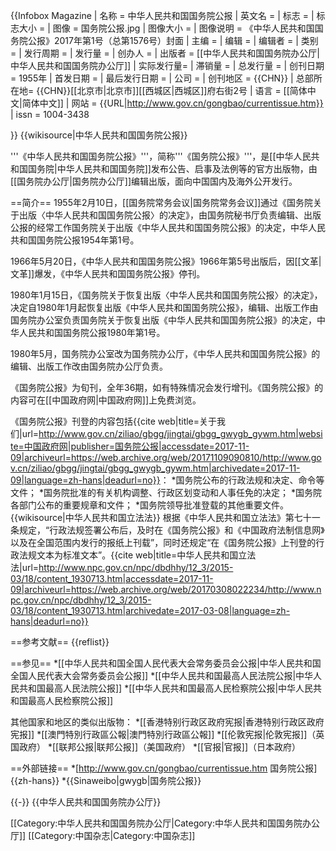 {{Infobox Magazine
| 名称      = 中华人民共和国国务院公报
| 英文名    = 
| 标志    = 
| 标志大小  = 
| 图像      = 国务院公报.jpg
| 图像大小  = 
| 图像说明  = 《中华人民共和国国务院公报》2017年第1号（总第1576号）封面
| 主编      = 
| 编辑      = 
| 编辑者    = 
| 类别      = 
| 发行周期  = 
| 发行量    = 
| 创办人    = 
| 出版者    = [[中华人民共和国国务院办公厅|中华人民共和国国务院办公厅]]
| 实际发行量= 
| 滞销量    = 
| 总发行量  = 
| 创刊日期  = 1955年
| 首发日期  = 
| 最后发行日期  = 
| 公司      = 
| 创刊地区  = {{CHN}}
| 总部所在地= {{CHN}}[[北京市|北京市]][[西城区|西城区]]府右街2号
| 语言      = [[简体中文|简体中文]]
| 网站      = {{URL|http://www.gov.cn/gongbao/currentissue.htm}}
| issn      = 1004-3438

}}
{{wikisource|中华人民共和国国务院公报}}

'''《中华人民共和国国务院公报》'''，简称'''《国务院公报》'''，是[[中华人民共和国国务院|中华人民共和国国务院]]发布公告、启事及法例等的官方出版物，由[[国务院办公厅|国务院办公厅]]编辑出版，面向中国国内及海外公开发行。

==简介==
1955年2月10日，[[国务院常务会议|国务院常务会议]]通过《国务院关于出版〈中华人民共和国国务院公报〉的决定》，由国务院秘书厅负责编辑、出版公报的经常工作<ref>国务院关于出版《中华人民共和国国务院公报》的决定，中华人民共和国国务院公报1954年第1号</ref>。

1966年5月20日，《中华人民共和国国务院公报》1966年第5号出版后，因[[文革|文革]]爆发，《中华人民共和国国务院公报》停刊。

1980年1月15日，《国务院关于恢复出版〈中华人民共和国国务院公报〉的决定》，决定自1980年1月起恢复出版《中华人民共和国国务院公报》，编辑、出版工作由国务院办公室负责<ref>国务院关于恢复出版《中华人民共和国国务院公报》的决定，中华人民共和国国务院公报1980年第1号</ref>。

1980年5月，国务院办公室改为国务院办公厅，《中华人民共和国国务院公报》的编辑、出版工作改由国务院办公厅负责。

《国务院公报》为旬刊，全年36期，如有特殊情况会发行增刊。《国务院公报》的内容可在[[中国政府网|中国政府网]]上免费浏览。

《国务院公报》刊登的内容包括<ref>{{cite web|title=关于我们|url=http://www.gov.cn/ziliao/gbgg/jingtai/gbgg_gwygb_gywm.htm|website=中国政府网|publisher=国务院公报|accessdate=2017-11-09|archiveurl=https://web.archive.org/web/20171109090810/http://www.gov.cn/ziliao/gbgg/jingtai/gbgg_gwygb_gywm.htm|archivedate=2017-11-09|language=zh-hans|deadurl=no}}</ref>：
*国务院公布的行政法规和决定、命令等文件；
*国务院批准的有关机构调整、行政区划变动和人事任免的决定；
*国务院各部门公布的重要规章和文件；
*国务院领导批准登载的其他重要文件。
{{wikisource|中华人民共和国立法法}}
根据《中华人民共和国立法法》第七十一条规定，“行政法规签署公布后，及时在《国务院公报》和《中国政府法制信息网》以及在全国范围内发行的报纸上刊载”，同时还规定“在《国务院公报》上刊登的行政法规文本为标准文本”。<ref>{{cite web|title=中华人民共和国立法法|url=http://www.npc.gov.cn/npc/dbdhhy/12_3/2015-03/18/content_1930713.htm|accessdate=2017-11-09|archiveurl=https://web.archive.org/web/20170308022234/http://www.npc.gov.cn/npc/dbdhhy/12_3/2015-03/18/content_1930713.htm|archivedate=2017-03-08|language=zh-hans|deadurl=no}}</ref>

==参考文献==
{{reflist}}

==参见==
*[[中华人民共和国全国人民代表大会常务委员会公报|中华人民共和国全国人民代表大会常务委员会公报]]
*[[中华人民共和国最高人民法院公报|中华人民共和国最高人民法院公报]]
*[[中华人民共和国最高人民检察院公报|中华人民共和国最高人民检察院公报]]

其他国家和地区的类似出版物：
*[[香港特别行政区政府宪报|香港特别行政区政府宪报]]
*[[澳門特別行政區公報|澳門特別行政區公報]]
*[[伦敦宪报|伦敦宪报]]（英国政府）
*[[联邦公报|联邦公报]]（美国政府）
*[[官报|官报]]（日本政府）

==外部链接==
*[http://www.gov.cn/gongbao/currentissue.htm 国务院公报]{{zh-hans}}
*{{Sinaweibo|gwygb|国务院公报}}

{{-}}
{{中华人民共和国国务院办公厅}}

[[Category:中华人民共和国国务院办公厅|Category:中华人民共和国国务院办公厅]]
[[Category:中国杂志|Category:中国杂志]]